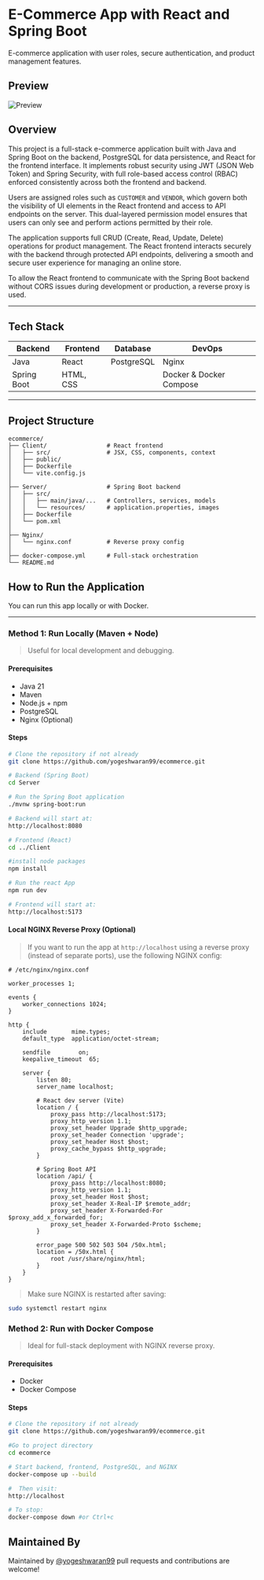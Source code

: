 # E-Commerce App with React and Spring Boot

E-commerce application with user roles, secure authentication, and product management features.

## Preview
![Preview](https://raw.githubusercontent.com/yogeshwaran99/ecommerce/main/Client/public/preview.png)


## Overview

This project is a full-stack e-commerce application built with Java and Spring Boot on the backend, PostgreSQL for data persistence, and React for the frontend interface. It implements robust security using JWT (JSON Web Token) and Spring Security, with full role-based access control (RBAC) enforced consistently across both the frontend and backend.

Users are assigned roles such as `CUSTOMER` and `VENDOR`, which govern both the visibility of UI elements in the React frontend and access to API endpoints on the server. This dual-layered permission model ensures that users can only see and perform actions permitted by their role.

The application supports full CRUD (Create, Read, Update, Delete) operations for product management. The React frontend interacts securely with the backend through protected API endpoints, delivering a smooth and secure user experience for managing an online store.

To allow the React frontend to communicate with the Spring Boot backend without CORS issues during development or production, a reverse proxy is used.

---

## Tech Stack

| Backend       | Frontend       | Database    | DevOps                  |
|---------------|----------------|-------------|-------------------------|
| Java          | React          | PostgreSQL  | Nginx                   |
| Spring Boot   | HTML, CSS      |             | Docker & Docker Compose |


---


## Project Structure

```
ecommerce/
├── Client/                 # React frontend
│   ├── src/                # JSX, CSS, components, context
│   ├── public/             
│   ├── Dockerfile
│   └── vite.config.js
│
├── Server/                 # Spring Boot backend
│   ├── src/
│   │   ├── main/java/...   # Controllers, services, models
│   │   └── resources/      # application.properties, images
│   ├── Dockerfile
│   └── pom.xml
│
├── Nginx/
│   └── nginx.conf          # Reverse proxy config
│
├── docker-compose.yml      # Full-stack orchestration
└── README.md
```


## How to Run the Application

You can run this app locally or with Docker.

---

### Method 1: Run Locally (Maven + Node)

>    Useful for local development and debugging.

#### Prerequisites

- Java 21  
- Maven  
- Node.js + npm  
- PostgreSQL
- Nginx (Optional)

#### Steps

```bash
# Clone the repository if not already
git clone https://github.com/yogeshwaran99/ecommerce.git

# Backend (Spring Boot)
cd Server

# Run the Spring Boot application
./mvnw spring-boot:run

# Backend will start at:
http://localhost:8080

# Frontend (React)
cd ../Client

#install node packages
npm install

# Run the react App
npm run dev

# Frontend will start at:
http://localhost:5173
```

#### Local NGINX Reverse Proxy (Optional)

> If you want to run the app at `http://localhost` using a reverse proxy (instead of separate ports), use the following NGINX config:

```nginx
# /etc/nginx/nginx.conf

worker_processes 1;

events {
    worker_connections 1024;
}

http {
    include       mime.types;
    default_type  application/octet-stream;

    sendfile        on;
    keepalive_timeout  65;

    server {
        listen 80;
        server_name localhost;

        # React dev server (Vite)
        location / {
            proxy_pass http://localhost:5173;
            proxy_http_version 1.1;
            proxy_set_header Upgrade $http_upgrade;
            proxy_set_header Connection 'upgrade';
            proxy_set_header Host $host;
            proxy_cache_bypass $http_upgrade;
        }

        # Spring Boot API
        location /api/ {
            proxy_pass http://localhost:8080;
            proxy_http_version 1.1;
            proxy_set_header Host $host;
            proxy_set_header X-Real-IP $remote_addr;
            proxy_set_header X-Forwarded-For $proxy_add_x_forwarded_for;
            proxy_set_header X-Forwarded-Proto $scheme;
        }

        error_page 500 502 503 504 /50x.html;
        location = /50x.html {
            root /usr/share/nginx/html;
        }
    }
}
```
> Make sure NGINX is restarted after saving:
```bash
sudo systemctl restart nginx
```

### Method 2: Run with Docker Compose

>    Ideal for full-stack deployment with NGINX reverse proxy.

#### Prerequisites
  - Docker
  - Docker Compose

#### Steps

```bash
# Clone the repository if not already
git clone https://github.com/yogeshwaran99/ecommerce.git

#Go to project directory
cd ecommerce

# Start backend, frontend, PostgreSQL, and NGINX
docker-compose up --build

#  Then visit:
http://localhost

# To stop:
docker-compose down #or Ctrl+c
```

## Maintained By

Maintained by [@yogeshwaran99](https://github.com/yogeshwaran99)
pull requests and contributions are welcome!
